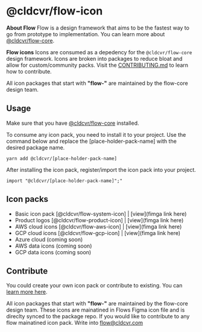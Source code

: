 # @cldcvr/flow-icon

**About Flow**
Flow is a design framework that aims to be the fastest way to go from prototype to implementation. You can learn more about [@cldcvr/flow-core](https://github.com/cldcvr/flow-core/blob/main/ABOUT.md).

**Flow icons**
Icons are consumed as a depedency for the `@cldcvr/flow-core` design framework. Icons are broken into packages to reduce bloat and allow for custom/community packs. Visit the [CONTRIBUTING.md](https://github.com/cldcvr/flow-icon/blob/main/CONTRIBUTING.md) to learn how to contribute.

All icon packages that start with **"flow-"** are maintained by the flow-core design team.

## Usage
Make sure that you have [@cldcvr/flow-core](https://github.com/cldcvr/flow-core/) installed.

To consume any icon pack, you need to install it to your project. Use the command below and replace the [place-holder-pack-name] with the desired package name.

```
yarn add @cldcvr/[place-holder-pack-name]
```

After installing the icon pack, register/import the icon pack into your project.

```
import "@cldcvr/[place-holder-pack-name]";"
```

## Icon packs
* Basic icon pack [@cldcvr/flow-system-icon] | [view](fimga link here)
* Product logos [@cldcvr/flow-product-icon] | [view](fimga link here)
* AWS cloud icons [@cldcvr/flow-aws-icon] | [view](fimga link here)
* GCP cloud icons [@cldcvr/flow-gcp-icon] | [view](fimga link here)
* Azure cloud (coming soon)
* AWS data icons (coming soon)
* GCP data icons (coming soon)


## Contribute
You could create your own icon pack or contribute to existing. You can [learn more here](https://github.com/cldcvr/flow-icon/blob/main/CONTRIBUTING.md).

All icon packages that start with **"flow-"** are maintained by the flow-core design team. These icons are mainatined in Flows Figma icon file and is direclty synced to the package repo. If you would like to contribute to any flow mainatined icon pack. Write into flow@cldcvr.com 

